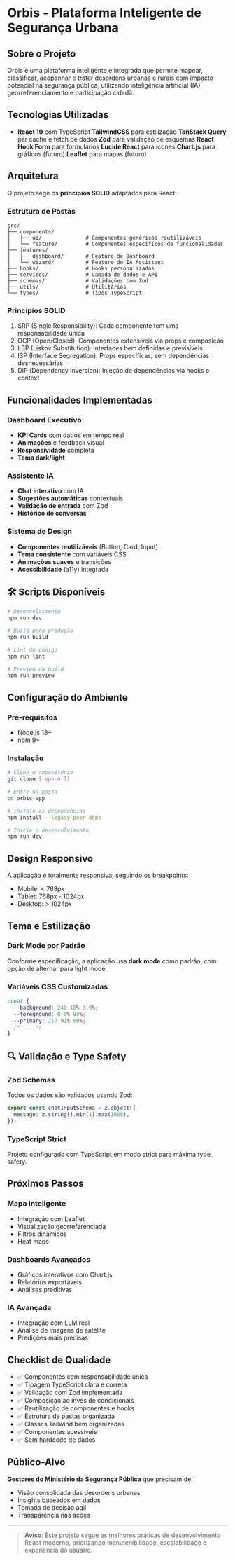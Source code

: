 # Orbis - Plataforma Inteligente de Segurança Urbana

## Sobre o Projeto

Orbis é uma plataforma inteligente e integrada que permite mapear, classificar, acopanhar e tratar desordens urbanas e rurais com impacto potencial na segurança pública, utilizando inteligência artificial (IA), georreferenciamento e participação cidadã.

## Tecnologias Utilizadas

- **React 19** com TypeScript
 **TailwindCSS** para estilização
 **TanStack Query** par cache e fetch de dados
 **Zod** para validação de esquemas
 **React Hook Form** para formulários
**Lucide React** para ícones
**Chart.js** para gráficos (futuro)
 **Leaflet** para mapas (futuro)

## Arquitetura

O projeto sege os **princípios SOLID** adaptados para React:

### Estrutura de Pastas

```
src/
├── components/
│   ├── ui/              # Componentes genéricos reutilizáveis
│   └── feature/         # Componentes específicos de funcionalidades
├── features/
│   ├── dashboard/       # Feature de Dashboard
│   └── wizard/          # Feature de IA Assistant
├── hooks/               # Hooks personalizados
├── services/            # Camada de dados e API
├── schemas/             # Validações com Zod
├── utils/               # Utilitários
└── types/               # Tipos TypeScript
```

### Princípios SOLID

1. SRP (Single Responsibility): Cada componente tem uma responsabilidade única
2. OCP (Open/Closed): Componentes extensíveis via props e composição
3. LSP (Liskov Substitution): Interfaces bem definidas e previsíveis
4. ISP (Interface Segregation): Props específicas, sem dependências desnecessárias
5. DIP (Dependency Inversion): Injeção de dependências via hooks e context

## Funcionalidades Implementadas

### Dashboard Executivo

- **KPI Cards** com dados em tempo real
- **Animações** e feedback visual
- **Responsividade** completa
- **Tema dark/light**

### Assistente IA

- **Chat interativo** com IA
- **Sugestões automáticas** contextuais
- **Validação de entrada** com Zod
- **Histórico de conversas**

### Sistema de Design

- **Componentes reutilizáveis** (Button, Card, Input)
- **Tema consistente** com variáveis CSS
- **Animações suaves** e transições
- **Acessibilidade** (a11y) integrada

## 🛠️ Scripts Disponíveis

```bash
# Desenvolvimento
npm run dev

# Build para produção
npm run build

# Lint do código
npm run lint

# Preview da build
npm run preview
```

## Configuração do Ambiente
### Pré-requisitos

- Node.js 18+
- npm 9+

### Instalação

```bash
# Clone o repositório
git clone [repo-url]

# Entre na pasta
cd orbis-app

# Instale as dependências
npm install --legacy-peer-deps

# Inicie o desenvolvimento
npm run dev
```

## Design Responsivo

A aplicação é totalmente responsiva, seguindo os breakpoints:

- Mobile: < 768px
- Tablet: 768px - 1024px
- Desktop: > 1024px

## Tema e Estilização

### Dark Mode por Padrão

Conforme especificação, a aplicação usa **dark mode** como padrão, com opção de alternar para light mode.

### Variáveis CSS Customizadas

```css
:root {
  --background: 240 10% 3.9%;
  --foreground: 0 0% 98%;
  --primary: 217 91% 60%;
  /* ... */
}
```

## 🔍 Validação e Type Safety

### Zod Schemas

Todos os dados são validados usando Zod:

```typescript
export const chatInputSchema = z.object({
  message: z.string().min(1).max(1000),
});
```

### TypeScript Strict

Projeto configurado com TypeScript em modo strict para máxima type safety.

## Próximos Passos

### Mapa Inteligente

- Integração com Leaflet
- Visualização georreferenciada
- Filtros dinâmicos
- Heat maps

### Dashboards Avançados

- Gráficos interativos com Chart.js
- Relatórios exportáveis
- Análises preditivas

### IA Avançada

- Integração com LLM real
- Análise de imagens de satélite
- Predições mais precisas

## Checklist de Qualidade

- ✅ Componentes com responsabilidade única
- ✅ Tipagem TypeScript clara e correta
- ✅ Validação com Zod implementada
- ✅ Composição ao invés de condicionais
- ✅ Reutilização de componentes e hooks
- ✅ Estrutura de pastas organizada
- ✅ Classes Tailwind bem organizadas
- ✅ Componentes acessíveis
- ✅ Sem hardcode de dados

## Público-Alvo

**Gestores do Ministério da Segurança Pública** que precisam de:

- Visão consolidada das desordens urbanas
- Insights baseados em dados
- Tomada de decisão ágil
- Transparência nas ações

---

> **Aviso**: Este projeto segue as melhores práticas de desenvolvimento React moderno, priorizando manutenibilidade, escalabilidade e experiência do usuário.
